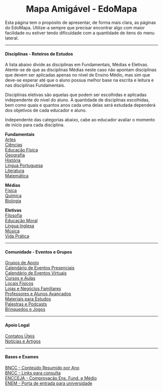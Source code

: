 <h1 align="center">Mapa Amigável - EdoMapa</h1>

Esta página tem o propósito de apresentar, de forma mais clara, as páginas do EdoMapa. Utilize-a sempre que precisar encontrar algo com maior facilidade ou estiver tendo dificuldade com a quantidade de itens do menu lateral.

---

#### Disciplinas - Roteiros de Estudos

A lista abaixo divide as disciplinas em Fundamentais, Médias e Eletivas. Atente-se de que as disciplinas Médias neste caso não apontam disciplinas que devem ser aplicadas apenas no nível de Ensino Médio, mas sim que deve-se esperar até que o aluno possua melhor base na escrita e leitura e nas disciplinas Fundamentais.

Disciplinas eletivas são aquelas que podem ser escolhidas e aplicadas independente do nível do aluno. A quantidade de disciplinas escolhidas, bem como quais e quantos anos cada uma delas será estudada dependerá dos objetivos de cada educador e aluno.

Independente das categorias abaixo, cabe ao educador avaliar o momento de início para cada disciplina.

**Fundamentais**  
[Artes](Artes/Roteiro_de_Estudos)  
[Ciências](Ciências/Roteiro_de_Estudos)  
[Educação Física](Educação_Física/Roteiro_de_Estudos)  
[Geografia](Geografia/Roteiro_de_Estudos)  
[História](História/Roteiro_de_Estudos)  
[Língua Portuguesa](Língua_Portuguesa/Roteiro_de_Estudos)  
[Literatura](Literatura/Roteiro_de_Estudos)  
[Matemática](Matemática/Roteiro_de_Estudos)

**Médias**  
[Física](Física/Roteiro_de_Estudos)  
[Química](Química/Roteiro_de_Estudos)  
[Biologia](Biologia/Roteiro_de_Estudos)

**Eletivas**  
[Filosofia](Filosofia/Roteiro_de_Estudos)  
[Educação Moral](Educação_Moral/Roteiro_de_Estudos)  
[Língua Inglesa](Língua_Inglesa/Roteiro_de_Estudos)  
[Música](Música/Roteiro_de_Estudos)  
[Vida Prática](Vida_Prática/Roteiro_de_Estudos)

---

#### Comunidade - Eventos e Grupos

[Grupos de Apoio](Comunidade/Grupos_de_Apoio)  
[Calendário de Eventos Presenciais](Comunidade/Calendário_de_Eventos_Presenciais)  
[Calendário de Eventos Virtuais](Comunidade/Calendário_de_Eventos_Virtuais)  
[Cursos e Aulas](Comunidade/Cursos_e_Aulas)  
[Locais Físicos](Comunidade/Locais_Físicos)  
[Lojas e Negócios Familiares](Comunidade/Lojas_e_Negócios_Familiares)  
[Professores e Alunos Avançados](Comunidade/Professores_e_Alunos_Avançados)  
[Materiais para Estudos](Iniciativas_e_Materiais/Materiais_para_Estudos)  
[Palestras e Podcasts](Iniciativas_e_Materiais/Palestras_e_Podcasts)  
[Brinquedos e Jogos](Iniciativas_e_Materiais/Brinquedos_e_Jogos)

---

#### Apoio Legal

[Contatos Úteis](Apoio_Legal/Contatos_Úteis)  
[Notícias e Artigos](Apoio_Legal/Notícias_e_Artigos)

---

#### Bases e Exames

[BNCC - Conteúdo Resumido por Ano](Bases_e_Exames/BNCC_Conteúdo_resumido_por_ano)  
[BNCC - Links para consulta](Bases_e_Exames/BNCC_Links_para_consulta)  
[ENCCEJA - Comprovação Ens. Fund. e Médio](Bases_e_Exames/ENCCEJA)  
[ENEM - Porta de entrada para universidade](Bases_e_Exames/ENEM)
